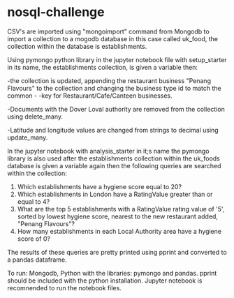 # nosql-challenge

CSV's are imported using "mongoimport" command from Mongodb to import a collection to  a mogodb database in this case called uk_food, the collection within the database is establishments.

Using pymongo python library in the jupyter notebook file with setup_starter in its name, the establishments collection, is given a variable then:

  -the collection is updated, appending the restaurant business "Penang Flavours" to the collection and changing the business type id to match the common -   -key for Restaurant/Cafe/Canteen businesses.

  -Documents with the Dover Loval authority are removed from the collection using delete_many.

  -Latitude and longitude values are changed from strings to decimal using update_many.

In the jupyter notebook with analysis_starter in it;s name the pymongo library is also used after the establishments collection within the uk_foods database is given a variable again then the following queries are searched within the collection: 

  1. Which establishments have a hygiene score equal to 20?
  2. Which establishments in London have a RatingValue greater than or equal to 4?
  3. What are the top 5 establishments with a RatingValue rating value of '5', sorted by lowest hygiene score, nearest to the new restaurant added, "Penang Flavours"?
  4. How many establishments in each Local Authority area have a hygiene score of 0?
 
 The results of these queries are pretty printed using pprint and converted to a pandas dataframe.

To run: Mongodb, Python with the libraries: pymongo and pandas. pprint should be included with the python installation. Jupyter notebook is recomnended to run the notebook files.
